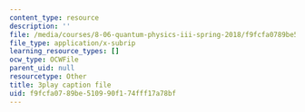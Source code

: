 ```yaml
---
content_type: resource
description: ''
file: /media/courses/8-06-quantum-physics-iii-spring-2018/f9fcfa0789be510990f174fff17a78bf_jhIU1msmvaY.vtt
file_type: application/x-subrip
learning_resource_types: []
ocw_type: OCWFile
parent_uid: null
resourcetype: Other
title: 3play caption file
uid: f9fcfa07-89be-5109-90f1-74fff17a78bf
---
```

